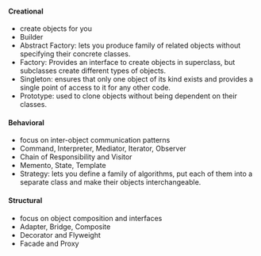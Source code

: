 #### Creational
- create objects for you
- Builder
- Abstract Factory: lets you produce family of related objects without specifying their concrete classes.
- Factory: Provides an interface to create objects in superclass, but subclasses create different types of objects.
- Singleton: ensures that only one object of its kind exists and provides a single point of access to it for any other code.
- Prototype: used to clone objects without being dependent on their classes.

#### Behavioral
- focus on inter-object communication patterns
- Command, Interpreter, Mediator, Iterator, Observer
- Chain of Responsibility and Visitor
- Memento, State, Template
- Strategy: lets you define a family of algorithms, put each of them into a separate class and make their objects interchangeable.

#### Structural
- focus on object composition and interfaces
- Adapter, Bridge, Composite
- Decorator and Flyweight
- Facade and Proxy
